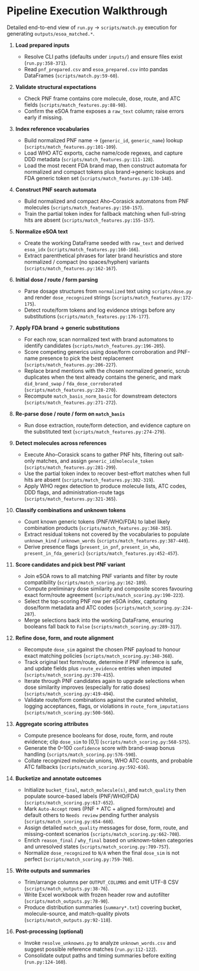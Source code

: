 # Pipeline Execution Walkthrough

Detailed end-to-end view of `run.py` → `scripts/match.py` execution for generating `outputs/esoa_matched.*`.

1. **Load prepared inputs**
   - Resolve CLI paths (defaults under `inputs/`) and ensure files exist (`run.py:358-371`).
   - Read `pnf_prepared.csv` and `esoa_prepared.csv` into pandas DataFrames (`scripts/match.py:59-60`).

2. **Validate structural expectations**
   - Check PNF frame contains core molecule, dose, route, and ATC fields (`scripts/match_features.py:88-98`).
   - Confirm the eSOA frame exposes a `raw_text` column; raise errors early if missing.

3. **Index reference vocabularies**
   - Build normalized PNF name → (`generic_id`, `generic_name`) lookup (`scripts/match_features.py:101-109`).
   - Load WHO ATC exports, cache name/code regexes, and capture DDD metadata (`scripts/match_features.py:111-128`).
   - Load the most recent FDA brand map, then construct automata for normalized and compact tokens plus brand→generic lookups and FDA generic token set (`scripts/match_features.py:130-148`).

4. **Construct PNF search automata**
   - Build normalized and compact Aho–Corasick automatons from PNF molecules (`scripts/match_features.py:150-157`).
   - Train the partial token index for fallback matching when full-string hits are absent (`scripts/match_features.py:155-157`).

5. **Normalize eSOA text**
   - Create the working DataFrame seeded with `raw_text` and derived `esoa_idx` (`scripts/match_features.py:160-166`).
   - Extract parenthetical phrases for later brand heuristics and store normalized / compact (no spaces/hyphen) variants (`scripts/match_features.py:162-167`).

6. **Initial dose / route / form parsing**
   - Parse dosage structures from `normalized` text using `scripts/dose.py` and render `dose_recognized` strings (`scripts/match_features.py:172-175`).
   - Detect route/form tokens and log evidence strings before any substitutions (`scripts/match_features.py:176-177`).

7. **Apply FDA brand → generic substitutions**
   - For each row, scan normalized text with brand automatons to identify candidates (`scripts/match_features.py:196-205`).
   - Score competing generics using dose/form corroboration and PNF-name presence to pick the best replacement (`scripts/match_features.py:206-227`).
   - Replace brand mentions with the chosen normalized generic, scrub duplicates when the text already contains the generic, and mark `did_brand_swap` / `fda_dose_corroborated` (`scripts/match_features.py:228-270`).
   - Recompute `match_basis_norm_basic` for downstream detectors (`scripts/match_features.py:271-272`).

8. **Re-parse dose / route / form on `match_basis`**
   - Run dose extraction, route/form detection, and evidence capture on the substituted text (`scripts/match_features.py:274-279`).

9. **Detect molecules across references**
   - Execute Aho–Corasick scans to gather PNF hits, filtering out salt-only matches, and assign `generic_id`/`molecule_token` (`scripts/match_features.py:281-299`).
   - Use the partial token index to recover best-effort matches when full hits are absent (`scripts/match_features.py:302-319`).
   - Apply WHO regex detection to produce molecule lists, ATC codes, DDD flags, and administration-route tags (`scripts/match_features.py:321-365`).

10. **Classify combinations and unknown tokens**
    - Count known generic tokens (PNF/WHO/FDA) to label likely combination products (`scripts/match_features.py:368-385`).
    - Extract residual tokens not covered by the vocabularies to populate `unknown_kind` / `unknown_words` (`scripts/match_features.py:387-449`).
    - Derive presence flags (`present_in_pnf`, `present_in_who`, `present_in_fda_generic`) (`scripts/match_features.py:452-457`).

11. **Score candidates and pick best PNF variant**
    - Join eSOA rows to all matching PNF variants and filter by route compatibility (`scripts/match_scoring.py:162-189`).
    - Compute preliminary dose similarity and composite scores favouring exact form/route agreement (`scripts/match_scoring.py:190-223`).
    - Select the top-scoring PNF row per eSOA index, capturing dose/form metadata and ATC codes (`scripts/match_scoring.py:224-287`).
    - Merge selections back into the working DataFrame, ensuring booleans fall back to `False` (`scripts/match_scoring.py:289-317`).

12. **Refine dose, form, and route alignment**
    - Recompute `dose_sim` against the chosen PNF payload to honour exact matching policies (`scripts/match_scoring.py:348-368`).
    - Track original text form/route, determine if PNF inference is safe, and update fields plus `route_evidence` entries when imputed (`scripts/match_scoring.py:370-415`).
    - Iterate through PNF candidates again to upgrade selections when dose similarity improves (especially for ratio doses) (`scripts/match_scoring.py:419-494`).
    - Validate route/form combinations against the curated whitelist, logging acceptances, flags, or violations in `route_form_imputations` (`scripts/match_scoring.py:500-566`).

13. **Aggregate scoring attributes**
    - Compute presence booleans for dose, route, form, and route evidence; clip `dose_sim` to [0,1] (`scripts/match_scoring.py:568-575`).
    - Generate the 0–100 `confidence` score with brand-swap bonus handling (`scripts/match_scoring.py:576-590`).
    - Collate recognized molecule unions, WHO ATC counts, and probable ATC fallbacks (`scripts/match_scoring.py:592-616`).

14. **Bucketize and annotate outcomes**
    - Initialize `bucket_final`, `match_molecule(s)`, and `match_quality` then populate source-based labels (PNF/WHO/FDA) (`scripts/match_scoring.py:617-652`).
    - Mark `Auto-Accept` rows (PNF + ATC + aligned form/route) and default others to `Needs review` pending further analysis (`scripts/match_scoring.py:654-660`).
    - Assign detailed `match_quality` messages for dose, form, route, and missing-context scenarios (`scripts/match_scoring.py:662-708`).
    - Enrich `reason_final` / `why_final` based on unknown-token categories and unresolved states (`scripts/match_scoring.py:709-757`).
    - Normalize `dose_recognized` to `N/A` when the final `dose_sim` is not perfect (`scripts/match_scoring.py:759-760`).

15. **Write outputs and summaries**
    - Trim/arrange columns per `OUTPUT_COLUMNS` and emit UTF-8 CSV (`scripts/match_outputs.py:38-76`).
    - Write Excel workbook with frozen header row and autofilter (`scripts/match_outputs.py:78-90`).
    - Produce distribution summaries (`summary*.txt`) covering bucket, molecule-source, and match-quality pivots (`scripts/match_outputs.py:92-118`).

16. **Post-processing (optional)**
    - Invoke `resolve_unknowns.py` to analyze `unknown_words.csv` and suggest possible reference matches (`run.py:112-122`).
    - Consolidate output paths and timing summaries before exiting (`run.py:124-160`).

